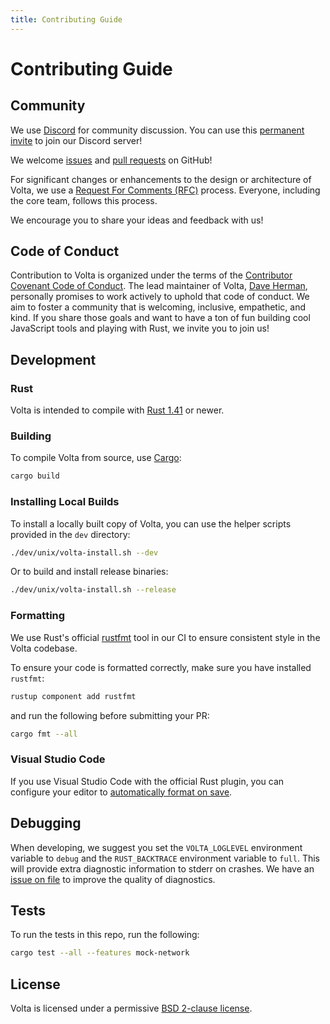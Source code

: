 ```yaml
---
title: Contributing Guide
---
```


# Contributing Guide

## Community

We use [Discord](https://discordapp.com/) for community discussion. You can use this [permanent invite](https://discord.gg/hgPTz9A) to join our Discord server!

We welcome [issues](https://github.com/volta-cli/volta/issues) and [pull requests](https://github.com/volta-cli/volta/pulls) on GitHub!

For significant changes or enhancements to the design or architecture of Volta, we use a [Request For Comments (RFC)](https://github.com/volta-cli/rfcs) process. Everyone, including the core team, follows this process.

We encourage you to share your ideas and feedback with us!

## Code of Conduct

Contribution to Volta is organized under the terms of the [Contributor Covenant Code of Conduct](https://github.com/volta-cli/volta/blob/master/CODE_OF_CONDUCT.md). The lead maintainer of Volta, [Dave Herman](https://twitter.com/littlecalculist), personally promises to work actively to uphold that code of conduct. We aim to foster a community that is welcoming, inclusive, empathetic, and kind. If you share those goals and want to have a ton of fun building cool JavaScript tools and playing with Rust, we invite you to join us!

## Development

### Rust

Volta is intended to compile with [Rust 1.41](https://www.rust-lang.org/) or newer.

### Building

To compile Volta from source, use [Cargo](https://doc.rust-lang.org/cargo/index.html):

```sh
cargo build
```

### Installing Local Builds

To install a locally built copy of Volta, you can use the helper scripts provided in the `dev` directory:

```sh
./dev/unix/volta-install.sh --dev
```

Or to build and install release binaries:

```sh
./dev/unix/volta-install.sh --release
```

### Formatting

We use Rust's official [rustfmt](https://github.com/rust-lang/rustfmt) tool in our CI to ensure consistent style in the Volta codebase.

To ensure your code is formatted correctly, make sure you have installed `rustfmt`:

```sh
rustup component add rustfmt
```

and run the following before submitting your PR:

```sh
cargo fmt --all
```

### Visual Studio Code

If you use Visual Studio Code with the official Rust plugin, you can configure your editor to [automatically format on save](https://github.com/rust-lang/rls-vscode#format-on-save).

## Debugging

When developing, we suggest you set the `VOLTA_LOGLEVEL` environment variable to `debug` and the `RUST_BACKTRACE` environment variable to `full`. This will provide extra diagnostic information to stderr on crashes. We have an [issue on file](https://github.com/volta-cli/volta/issues/215) to improve the quality of diagnostics.

## Tests

To run the tests in this repo, run the following:

```sh
cargo test --all --features mock-network
```

## License

Volta is licensed under a permissive [BSD 2-clause license](https://github.com/volta-cli/volta/blob/master/LICENSE).
